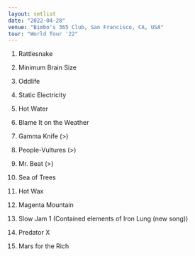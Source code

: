 ```yaml
---
layout: setlist
date: "2022-04-28"
venue: "Bimbo's 365 Club, San Francisco, CA, USA"
tour: "World Tour '22"
---
```



 1. Rattlesnake

 2. Minimum Brain Size

 3. Oddlife

 4. Static Electricity

 5. Hot Water

 6. Blame It on the Weather

 7. Gamma Knife
    (>)

 8. People-Vultures
    (>)

 9. Mr. Beat
    (>)

10. Sea of Trees

11. Hot Wax

12. Magenta Mountain

13. Slow Jam 1
    (Contained elements of Iron Lung (new song))

14. Predator X

15. Mars for the Rich


